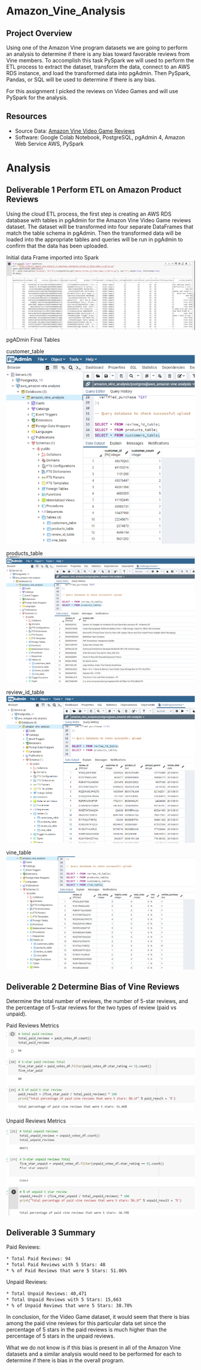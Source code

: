 # Amazon_Vine_Analysis

## Project Overview
Using one of the Amazon Vine program datasets we are going to perform an analysis to determine if there is any bias toward favorable reviews from Vine members.  To accomplish this task PySpark we will used to perform the ETL process to extract the dataset, transform the data, connect to an AWS RDS instance, and load the transformed data into pgAdmin. Then PySpark, Pandas, or SQL will be used to determine if there is any bias.

For this assignment I picked the reviews on Video Games and will use PySpark for the analysis.

## Resources
* Source Data: [Amazon Vine Video Game Reviews](https://s3.amazonaws.com/amazon-reviews-pds/tsv/amazon_reviews_us_Video_Games_v1_00.tsv.gz)
* Software: Google Colab Notebook, PostgreSQL, pgAdmin 4, Amazon Web Service AWS, PySpark

# Analysis

## Deliverable 1 Perform ETL on Amazon Product Reviews
Using the cloud ETL process, the first step is creating an AWS RDS database with tables in pgAdmin for the Amazon Vine Video Game reviews dataset. The dataset will be transformed into four separate DataFrames that match the table schema in pgAdmin. Then the transformed data will be loaded into the appropriate tables and queries will be run in pgAdmin to confirm that the data has been uploaded.

Initial data Frame imported into Spark
![](https://github.com/timbialek/Amazon_Vine_Analysis/blob/main/Resources/PySpark%20File%20Import%20from%20S3%20bucket.PNG)

pgADmin Final Tables

customer_table
![](https://github.com/timbialek/Amazon_Vine_Analysis/blob/main/Resources/customers_table%20in%20pgAdmin.PNG)

products_table
![](https://github.com/timbialek/Amazon_Vine_Analysis/blob/main/Resources/product_table%20in%20pgAdmin.PNG)

review_id_table
![](https://github.com/timbialek/Amazon_Vine_Analysis/blob/main/Resources/review_id%20table%20in%20pgAdmin.PNG)

vine_table
![](https://github.com/timbialek/Amazon_Vine_Analysis/blob/main/Resources/vine_table%20in%20pgAdmin.PNG)

## Deliverable 2 Determine Bias of Vine Reviews

Determine the total number of reviews, the number of 5-star reviews, and the percentage of 5-star reviews for the two types of review (paid vs unpaid).

Paid Reviews Metrics
![](https://github.com/timbialek/Amazon_Vine_Analysis/blob/main/Resources/paid_reviews_metrics.PNG)

Unpaid Reviews Metrics
![](https://github.com/timbialek/Amazon_Vine_Analysis/blob/main/Resources/unpaid_reviews_metrics.PNG)



## Deliverable 3 Summary

Paid Reviews:

	* Total Paid Reviews: 94
	* Total Paid Reviews with 5 Stars: 48
	* % of Paid Reviews that were 5 Stars: 51.06%

Unpaid Reviews:

	* Total Unpaid Reviews: 40,471
	* Total Unpaid Reviews with 5 Stars: 15,663
	* % of Unpaid Reviews that were 5 Stars: 38.70%

In conclusion, for the Video Game dataset, it would seem that there is bias among the paid vine reviews for this particular data set since the percentage of 5 stars in the paid reviews is much higher than the percentage of 5 stars in the unpaid reviews.  

What we do not know is if this bias is present in all of the Amazon Vine datasets and a similar analysis would need to be performed for each to determine if there is bias in the overall program.
